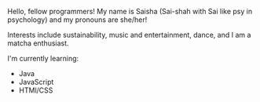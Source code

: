 Hello, fellow programmers! My name is Saisha (Sai-shah with Sai like psy in psychology) and my pronouns are she/her!

Interests include sustainability, music and entertainment, dance, and I am a matcha enthusiast. 

I'm currently learning:
- Java
- JavaScript
- HTMl/CSS





<!---
sawasthi98/sawasthi98 is a ✨ special ✨ repository because its `README.md` (this file) appears on your GitHub profile.
You can click the Preview link to take a look at your changes.
--->
